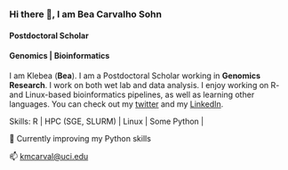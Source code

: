 ### Hi there 👋, I am Bea Carvalho Sohn 
#### Postdoctoral Scholar 
#### Genomics | Bioinformatics
  
  
  
I am Klebea (**Bea**). I am a Postdoctoral Scholar working in **Genomics Research**. I work on both wet lab and data analysis.
I enjoy working on R- and Linux-based bioinformatics pipelines, as well as learning other languages.
You can check out my [twitter](https://twitter.com/klebea?lang=en) and my [LinkedIn](https://www.linkedin.com/in/carvalhoklebea/).

Skills: R | HPC (SGE, SLURM) | Linux | Some Python | 
  
      
 📘 Currently improving my Python skills
 
 📫 kmcarval@uci.edu

